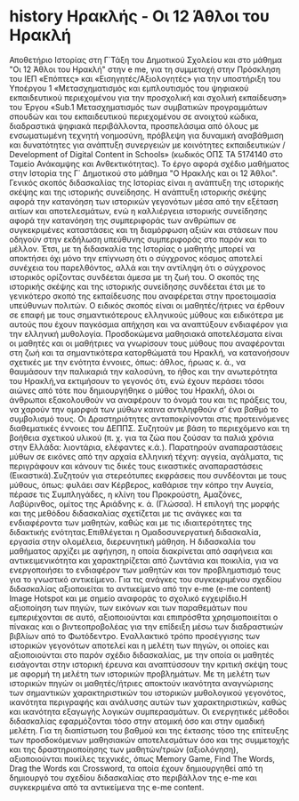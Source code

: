 # history Ηρακλής - Οι 12 Άθλοι του Ηρακλή
Αποθετήριο Ιστορίας στη Γ΄Τάξη του Δημοτικού Σχολείου και στο μάθημα "Οι 12 Άθλοι του Ηρακλή" στην e me, για τη συμμετοχή στην Πρόσκληση του ΙΕΠ «Επόπτες» και «Εισηγητές/Αξιολογητές» για την υποστήριξη του Υποέργου 1 «Μετασχηματισμός και εμπλουτισμός του ψηφιακού εκπαιδευτικού περιεχομένου για την προσχολική και σχολική εκπαίδευση» του Έργου «Sub.1 Μετασχηματισμός των συμβατικών προγραμμάτων σπουδών και του εκπαιδευτικού περιεχομένου σε ανοιχτού κώδικα, διαδραστικά ψηφιακά περιβάλλοντα, προσπελάσιμα από όλους με ενσωματωμένη τεχνητή νοημοσύνη, πρόβλεψη για δυναμική αναβάθμιση και δυνατότητες για ανάπτυξη συνεργειών με κοινότητες εκπαιδευτικών / Development of Digital Content in Schools» (κωδικός ΟΠΣ ΤΑ 5174140 στο Ταμείο Ανάκαμψης και Ανθεκτικότητας).
Το έργο αφορά σχέδιο μαθήματος στην Ιστορία της Γ΄ Δημοτικού στο μάθημα "Ο Ηρακλής και οι 12 Άθλοι".
Γενικός σκοπός διδασκαλίας της Ιστορίας είναι η ανάπτυξη της ιστορικής σκέψης και της ιστορικής συνείδησης. Η ανάπτυξη ιστορικής σκέψης αφορά την κατανόηση των ιστορικών γεγονότων μέσα από την εξέταση αιτίων και αποτελεσμάτων, ενώ η καλλιέργεια ιστορικής συνείδησης αφορά την κατανόηση της συμπεριφοράς των ανθρώπων σε συγκεκριμένες καταστάσεις και τη διαμόρφωση αξιών και στάσεων που οδηγούν στην εκδήλωση υπεύθυνης συμπεριφοράς στο παρόν και το μέλλον. Έτσι, με τη διδασκαλία της Ιστορίας ο μαθητής μπορεί να αποκτήσει όχι μόνο την επίγνωση ότι ο σύγχρονος κόσμος αποτελεί συνέχεια του παρελθόντος, αλλά και την αντίληψη ότι ο σύγχρονος ιστορικός ορίζοντας συνδέεται άμεσα με τη ζωή του. Ο σκοπός της ιστορικής σκέψης και της ιστορικής συνείδησης συνδέεται έτσι με το γενικότερο σκοπό της εκπαίδευσης που αναφέρεται στην προετοιμασία υπεύθυνων πολιτών.
Ο ειδικός σκοπός είναι οι μαθητές/ήτριες να έρθουν σε επαφή με τους σημαντικότερους ελληνικούς μύθους και ειδικότερα με αυτούς που έχουν παγκόσμια απήχηση και να αναπτύξουν ενδιαφέρον για την ελληνική μυθολογία.
Προσδοκώμενα μαθησιακά αποτελέσματα είναι οι μαθητές και οι μαθήτριες  να γνωρίσουν τους μύθους που αναφέρονται στη ζωή και τα σημαντικότερα κατορθώματά του Ηρακλή, να κατανοήσουν σχετικές με την ενότητα έννοιες, όπως: άθλος, ήρωας κ. ά., να θαυμάσουν την παλικαριά την καλοσύνη, το ήθος και την ανωτερότητα του Ηρακλή,να εκτιμήσουν το γεγονός ότι, ενώ έχουν περάσει τόσοι αιώνες από τότε που δημιουργήθηκε ο μύθος του Ηρακλή, όλοι οι άνθρωποι εξακολουθούν να αναφέρουν το όνομά του και τις πράξεις του, να χαρούν την ομορφιά των μύθων καινα αντιληφθούν σ’ ένα βαθμό το συμβολισμό τους.
Οι ∆ραστηριότητες ανταποκρίνονται στις προτεινόμενες διαθεματικές έννοιες του ∆ΕΠΠΣ. Συζητούν με βάση το περιεχόμενο και τη βοήθεια σχετικού υλικού (π. χ. για τα ζώα που ζούσαν τα παλιά χρόνια στην Ελλάδα: λιοντάρια, ελέφαντες κ.ά.). Παρατηρούν αναπαραστάσεις μύθων σε εικόνες από την αρχαία ελληνική τέχνη: αγγεία, αγάλματα, τις περιγράφουν και κάνουν τις δικές τους εικαστικές αναπαραστάσεις (Εικαστικά).Συζητούν για στερεότυπες εκφράσεις που συνδέονται με τους μύθους, όπως: φυλάει σαν Κέρβερος, καθάρισε την κόπρο την Αυγεία, πέρασε τις Συμπληγάδες, η κλίνη του Προκρούστη, Αμαζόνες, Λαβύρινθος, ομίτος της Αριάδνης κ. ά. (Γλώσσα).
Η επιλογή της μορφής και της μεθόδου διδασκαλίας σχετίζεται με τις ανάγκες και τα ενδιαφέροντα των μαθητών, καθώς και με τις ιδιαιτερότητες της διδακτικής ενότητας.Επιθλέγεται η Ομαδοσυνεργατική διδασκαλία, εργασία στην ολομέλεια, διερευνητική μάθηση. Η διδασκαλία του μαθήματος αρχίζει με αφήγηση, η οποία διακρίνεται από σαφήνεια και αντικειμενικότητα και χαρακτηρίζεται από ζωντάνια και ποικιλία, για να ενεργοποιήσει το ενδιαφέρον των μαθητών και τον προβληματισμό τους για το γνωστικό αντικείμενο. Για τις ανάγκες του συγκεκριμένου σχεδίου διδασκαλίας αξιοποιείται το αντικείμενο από την e-me (e-me content) Image Hotspot και με σημείο αναφοράς το σχολικό εγχειρίδιο.Η αξιοποίηση των πηγών, των εικόνων και των παραθεμάτων που εμπεριέχονται σε αυτό, αξιοποιούνται και επιπρόσθτα χρησιμοποιείται ο πίνακας και ο βιντεοπροβολέας για την επίδειξη μέσω των διαδραστικών βιβλίων από το Φωτόδεντρο.  Εναλλακτικό τρόπο προσέγγισης των ιστορικών γεγονότων αποτελεί και η μελέτη των πηγών, οι οποίες και αξιοποιούνται στο παρόν σχέδιο διδασκαλίας, με την οποία οι μαθητές εισάγονται στην ιστορική έρευνα και αναπτύσσουν την κριτική σκέψη τους με αφορμή τη μελέτη των ιστορικών προβλημάτων. Με τη μελέτη των ιστορικών πηγών οι μαθητές/ήτριες αποκτούν ικανότητα αναγνώρισης των σημαντικών χαρακτηριστικών του ιστορικών μυθολογικού γεγονότος, ικανότητα περιγραφής και ανάλυσης αυτών των χαρακτηριστικών, καθώς και ικανότητα εξαγωγής λογικών συμπερασμάτων. Οι ενεργητικές μέθοδοι διδασκαλίας εφαρμόζονται τόσο στην ατομική όσο και στην ομαδική μελέτη.
Για τη διαπίστωση του βαθμού και της έκτασης τόσο της επίτευξης των προσδοκόμενων μαθησιακών αποτελεσμάτων όσο και της συμμετοχής και της δραστηριοποίησης των μαθητών/τριών (αξιολόγηση), αξιοποιούνται ποικίλες τεχνικές, όπως Memory Game, Find The Words, Drag the Words και Crossword, τα οποία έχουν δημιουργηθεί από τη δημιουργό του σχεδίου διδασκαλίας στο περιβάλλον της e-me και συγκεκριμένα από τα αντικείμενα της e-me content.
